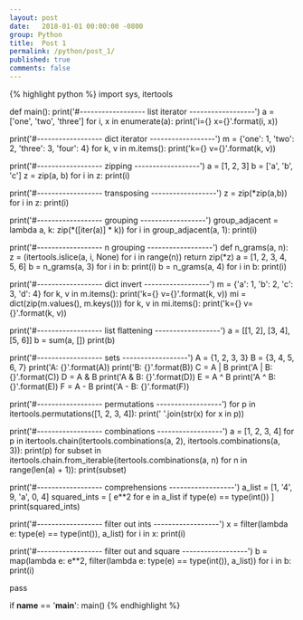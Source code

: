 ```yaml
---
layout: post
date:   2018-01-01 00:00:00 -0800
group: Python
title:  Post 1
permalink: /python/post_1/
published: true
comments: false
---
```


{% highlight python %}
import sys, itertools


def main():
  print('#------------------ list iterator ------------------')
  a = ['one', 'two', 'three']
  for i, x in enumerate(a):
      print('i={} x={}'.format(i, x))


  print('#------------------ dict iterator ------------------')
  m = {'one': 1, 'two': 2, 'three': 3, 'four': 4}
  for k, v in m.items():
      print('k={} v={}'.format(k, v))


  print('#------------------ zipping ------------------')
  a = [1, 2, 3]
  b = ['a', 'b', 'c']
  z = zip(a, b)
  for i in z: print(i)

  print('#------------------ transposing ------------------')
  z = zip(*zip(a,b))
  for i in z: print(i)


  print('#------------------ grouping ------------------')
  group_adjacent = lambda a, k: zip(*([iter(a)] * k))
  for i in group_adjacent(a, 1): print(i)


  print('#------------------ n grouping ------------------')
  def n_grams(a, n):
      z = (itertools.islice(a, i, None) for i in range(n))
      return zip(*z)
  a = [1, 2, 3, 4, 5, 6]
  b = n_grams(a, 3)
  for i in b: print(i)
  b = n_grams(a, 4)
  for i in b: print(i)


  print('#------------------ dict invert ------------------')
  m = {'a': 1, 'b': 2, 'c': 3, 'd': 4}
  for k, v in m.items(): print('k={} v={}'.format(k, v))
  mi = dict(zip(m.values(), m.keys()))
  for k, v in mi.items(): print('k={} v={}'.format(k, v))


  print('#------------------ list flattening ------------------')
  a = [[1, 2], [3, 4], [5, 6]]
  b = sum(a, [])
  print(b)


  print('#------------------ sets ------------------')
  A = {1, 2, 3, 3}
  B = {3, 4, 5, 6, 7}
  print('A: {}'.format(A))
  print('B: {}'.format(B))
  C = A | B
  print('A | B: {}'.format(C))
  D = A & B
  print('A & B: {}'.format(D))
  E = A ^ B
  print('A ^ B: {}'.format(E))
  F = A - B
  print('A - B: {}'.format(F))


  print('#------------------ permutations ------------------')
  for p in itertools.permutations([1, 2, 3, 4]):
      print(' '.join(str(x) for x in p))


  print('#------------------ combinations ------------------')
  a = [1, 2, 3, 4]
  for p in itertools.chain(itertools.combinations(a, 2), itertools.combinations(a, 3)):
      print(p)
  for subset in itertools.chain.from_iterable(itertools.combinations(a, n) for n in range(len(a) + 1)):
      print(subset)


  print('#------------------ comprehensions ------------------')
  a_list = [1, '4', 9, 'a', 0, 4]
  squared_ints = [ e**2 for e in a_list if type(e) == type(int()) ]
  print(squared_ints)


  print('#------------------ filter out ints ------------------')
  x = filter(lambda e: type(e) == type(int()), a_list)
  for i in x: print(i)


  print('#------------------ filter out and square ------------------')
  b = map(lambda e: e**2, filter(lambda e: type(e) == type(int()), a_list))
  for i in b: print(i)  

  pass


if __name__ == '__main__': main()
{% endhighlight %}

